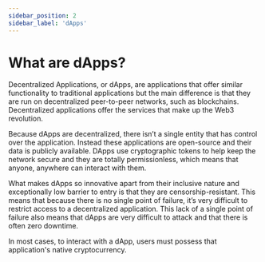 ```yaml
---
sidebar_position: 2
sidebar_label: 'dApps'
---
```


# What are dApps?

Decentralized Applications, or dApps, are applications that offer similar functionality to traditional applications but the main difference is that they are run on decentralized peer-to-peer networks, such as blockchains. Decentralized applications offer the services that make up the Web3 revolution.

Because dApps are decentralized, there isn’t a single entity that has control over the application. Instead these applications are open-source and their data is publicly available. DApps use cryptographic tokens to help keep the network secure and they are totally permissionless, which means that anyone, anywhere can interact with them.

What makes dApps so innovative apart from their inclusive nature and exceptionally low barrier to entry is that they are censorship-resistant. This means that because there is no single point of failure, it’s very difficult to restrict access to a decentralized application. This lack of a single point of failure also means that dApps are very difficult to attack and that there is often zero downtime.

In most cases, to interact with a dApp, users must possess that application's native cryptocurrency.
